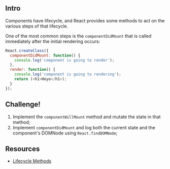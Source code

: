 ## Intro

Components have lifecycle, and React provides some methods to act on the various steps of that lifecycle.

One of the most common steps is the `componentDidMount` that is called immediately after the initial rendering occurs:

```javascript
React.createClass({
  componentDidMount: function() {
    console.log('component is going to render');
  },
  render: function() {
    console.log('component is going to rendering');
    return (<h1>Heyo</h1>);
  }
});
```

## Challenge!

  1. Implement the `componentWillMount` method and mutate the state in that method;
  2. Implement `componentDidMount` and log both the current state and the component's DOMNode using `React.findDOMNode`;

## Resources

 * [Lifecycle Methods](https://facebook.github.io/react/docs/component-specs.html#lifecycle-methods)
